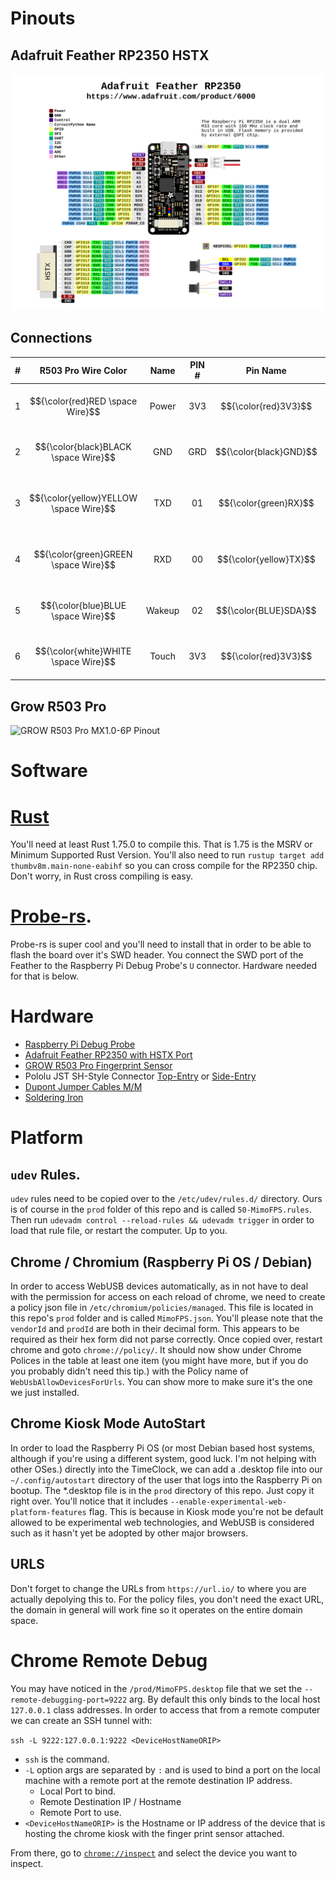 # Pinouts

## Adafruit Feather RP2350 HSTX
![Adafruit Feather RP2350 HSTX Pinout](https://raw.githubusercontent.com/adafruit/Adafruit-Feather-RP2350-PCB/refs/heads/main/Adafruit_Feather_RP2350_prettypins.svg)

## Connections
| # | R503 Pro Wire Color                    | Name   | PIN # | Pin Name               | Notes                            |
| - |                 :---:                  | :---:  | :---: |          :---:         |               :---:              |
| 1 | $${\color{red}RED \space Wire}$$       | Power  |   3V3 | $${\color{red}3V3}$$   | 3.3 Volts (Top Left Of Feather). |
| 2 | $${\color{black}BLACK \space Wire}$$   | GND    |   GRD | $${\color{black}GND}$$ | Ground (Right Under 3.3 Pins).   |
| 3 | $${\color{yellow}YELLOW \space Wire}$$ | TXD    |    01 | $${\color{green}RX}$$  | TX on R503 <> RX on the Feather. |
| 4 | $${\color{green}GREEN \space Wire}$$   | RXD    |    00 | $${\color{yellow}TX}$$ | RX on R503 <> TX on the Feather. |
| 5 | $${\color{blue}BLUE \space Wire}$$     | Wakeup |    02 | $${\color{BLUE}SDA}$$  | Finger Detection (Pulled High).  |
| 6 | $${\color{white}WHITE \space Wire}$$   | Touch  |   3V3 | $${\color{red}3V3}$$   | 3.3 Volts (Top Left Of Feather). |

## Grow R503 Pro
![GROW R503 Pro MX1.0-6P Pinout](https://probots.co.in/pub/media/wysiwyg/GROW_R503_-5.jpg)

# Software
# [Rust](https://rust-lang.org)
You'll need at least Rust 1.75.0 to compile this. That is 1.75 is the MSRV or Minimum Supported Rust Version.
You'll also need to run `rustup target add thumbv8m.main-none-eabihf` so you can cross compile for the RP2350 chip. Don't worry, in Rust cross compiling is easy.

# [Probe-rs](https://probe.rs).
Probe-rs is super cool and you'll need to install that in order to be able to flash the board over it's SWD header. You connect the SWD port of the Feather to the Raspberry Pi Debug Probe's `U` connector. Hardware needed for that is below.

# Hardware
 * [Raspberry Pi Debug Probe](http://adafru.it/5699)
 * [Adafruit Feather RP2350 with HSTX Port](http://adafru.it/6000)
 * [GROW R503 Pro Fingerprint Sensor](https://en.hzgrow.com/product/204.html)
 * Pololu JST SH-Style Connector [Top-Entry](https://www.pololu.com/product/4771) or [Side-Entry](https://www.pololu.com/product/4773)
 * [Dupont Jumper Cables M/M](http://adafru.it/759)
 * [Soldering Iron](https://www.adafruit.com/category/559)

# Platform
## `udev` Rules.
`udev` rules need to be copied over to the `/etc/udev/rules.d/` directory. Ours is of course in the `prod` folder of this repo and is called `50-MimoFPS.rules`. Then run `udevadm control --reload-rules && udevadm trigger` in order to load that rule file, or restart the computer. Up to you.

## Chrome / Chromium (Raspberry Pi OS / Debian)
In order to access WebUSB devices automatically, as in not have to deal with the permission for access on each reload of chrome, we need to create a policy json file in `/etc/chromium/policies/managed`. This file is located in this repo's `prod` folder and is called `MimoFPS.json`. You'll please note that the `vendorId` and `prodId` are both in their decimal form. This appears to be required as their hex form did not parse correctly. Once copied over, restart chrome and goto `chrome://policy/`. It should now show under Chrome Polices in the table at least one item (you might have more, but if you do you probably didn't need this tip.) with the Policy name of `WebUsbAllowDevicesForUrls`. You can show more to make sure it's the one we just installed.

## Chrome Kiosk Mode AutoStart
In order to load the Raspberry Pi OS (or most Debian based host systems, although if you're using a different system, good luck. I'm not helping with other OSes.) directly into the TimeClock, we can add a .desktop file into our `~/.config/autostart` directory of the user that logs into the Raspberry Pi on bootup. The *.desktop file is in the `prod` directory of this repo. Just copy it right over. You'll notice that it includes `--enable-experimental-web-platform-features` flag. This is because in Kiosk mode you're not be default allowed to be experimental web technologies, and WebUSB is considered such as it hasn't yet be adopted by other major browsers.

## URLS
Don't forget to change the URLs from `https://url.io/` to where you are actually depolying this to. For the policy files, you don't need the exact URL, the domain in general will work fine so it operates on the entire domain space.

# Chrome Remote Debug
You may have noticed in the `/prod/MimoFPS.desktop` file that we set the `--remote-debugging-port=9222` arg. By default this only binds to the local host `127.0.0.1` class addresses. In order to access that from a remote computer we can create an SSH tunnel with:

`ssh -L 9222:127.0.0.1:9222 <DeviceHostNameORIP>`

  * `ssh` is the command.
  * `-L` option args are separated by `:` and is used to bind a port on the local machine with a remote port at the remote destination IP address.
    * Local Port to bind.
    * Remote Destination IP / Hostname
    * Remote Port to use.
  * `<DeviceHostNameORIP>` is the Hostname or IP address of the device that is hosting the chrome kiosk with the finger print sensor attached.

From there, go to [`chrome://inspect`](chrome://inspect) and select the device you want to inspect.

